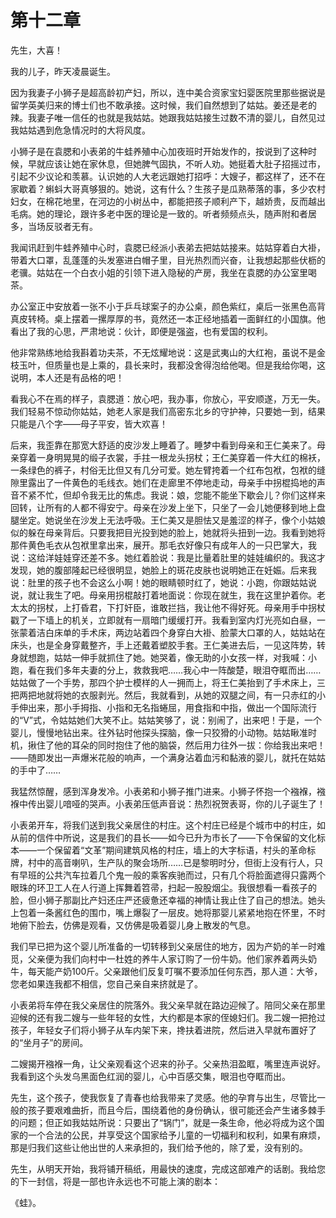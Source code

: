    

# 第十二章

先生，大喜！

我的儿子，昨天凌晨诞生。

因为我妻子小狮子是超高龄初产妇，所以，连中美合资家宝妇婴医院里那些据说是留学英美归来的博士们也不敢承接。这时候，我们自然想到了姑姑。姜还是老的辣。我妻子唯一信任的也就是我姑姑。她跟我姑姑接生过数不清的婴儿，自然见过我姑姑遇到危急情况时的大将风度。

小狮子是在袁腮和小表弟的牛蛙养殖中心加夜班时开始发作的，按说到了这种时候，早就应该让她在家休息，但她脾气固执，不听人劝。她挺着大肚子招摇过市，引起不少议论和羡慕。认识她的人大老远跟她打招呼：大嫂子，都这样了，还不在家歇着？蝌蚪大哥真够狠的。她说，这有什么？生孩子是瓜熟蒂落的事，多少农村妇女，在棉花地里，在河边的小树丛中，都能把孩子顺利产下，越娇贵，反而越出毛病。她的理论，跟许多老中医的理论是一致的。听者频频点头，随声附和者居多，当场反驳者无有。

我闻讯赶到牛蛙养殖中心时，袁腮已经派小表弟去把姑姑接来。姑姑穿着白大褂，带着大口罩，乱蓬蓬的头发塞进白帽子里，目光热烈而兴奋，让我想起那些伏枥的老骥。姑姑在一个白衣小姐的引领下进入隐秘的产房，我坐在袁腮的办公室里喝茶。

办公室正中安放着一张不小于乒乓球案子的办公桌，颜色紫红，桌后一张黑色高背真皮转椅。桌上摆着一摞厚厚的书，竟然还一本正经地插着一面鲜红的小国旗。他看出了我的心思，严肃地说：伙计，即便是强盗，也有爱国的权利。

他非常熟练地给我斟着功夫茶，不无炫耀地说：这是武夷山的大红袍，虽说不是金枝玉叶，但质量也是上乘的，县长来时，我都没舍得泡给他喝。但是我给你喝，这说明，本人还是有品格的吧！

看我心不在焉的样子，袁腮道：放心吧，我办事，你放心，平安顺遂，万无一失。我们轻易不惊动你姑姑，她老人家是我们高密东北乡的守护神，只要她一到，结果只能是八个字——母子平安，皆大欢喜！

后来，我歪靠在那宽大舒适的皮沙发上睡着了。睡梦中看到母亲和王仁美来了。母亲穿着一身明晃晃的缎子衣裳，手拄一根龙头拐杖；王仁美穿着一件大红的棉袄，一条绿色的裤子，村俗无比但又有几分可爱。她左臂挎着一个红布包袱，包袱的缝隙里露出了一件黄色的毛线衣。她们在走廊里不停地走动，母亲手中拐棍捣地的声音不紧不忙，但却令我无比的焦虑。我说：娘，您能不能坐下歇会儿？你们这样来回转，让所有的人都不得安宁。母亲在沙发上坐下，只坐了一会儿她便移到地上盘腿坐定。她说坐在沙发上无法呼吸。王仁美又是胆怯又是羞涩的样子，像个小姑娘似的躲在母亲背后。只要我把目光投到她的脸上，她就将头扭到一边。我看到她将那件黄色毛衣从包袱里拿出来，展开。那毛衣好像只有成年人的一只巴掌大，我说：这给洋娃娃穿还差不多。她红着脸说：我是比量着肚里的娃娃编织的。我这才发现，她的腹部隆起已经很明显，她脸上的斑花皮肤也说明她正在妊娠。后来我说：肚里的孩子也不会这么小啊！她的眼睛顿时红了，她说：小跑，你跟姑姑说说，就让我生了吧。母亲用拐棍敲打着地面说：你现在就生，我在这里护着你。老太太的拐杖，上打昏君，下打奸臣，谁敢拦挡，我让他不得好死。母亲用手中拐杖戳了一下墙上的机关，立即就有一扇暗门缓缓打开。我看到室内灯光亮如白昼，一张蒙着洁白床单的手术床，两边站着四个身穿白大褂、脸蒙大口罩的人，姑姑站在床头，也是全身穿戴整齐，手上还戴着塑胶手套。王仁美进去后，一见这阵势，转身就想跑，姑姑一伸手就抓住了她。她哭着，像无助的小女孩一样，对我喊：小跑，看在我们多年夫妻的分上，救救我吧……我心中一阵酸楚，眼泪夺眶而出……姑姑做了一个手势，那四个护士模样的人一拥而上，将王仁美抬到了手术床上，三把两把地就将她的衣服剥光。然后，我就看到，从她的双腿之间，有一只赤红的小手伸出来，那小手拇指、小指和无名指蜷屈，用食指和中指，做出一个国际流行的“V”式，令姑姑她们大笑不止。姑姑笑够了，说：别闹了，出来吧！于是，一个婴儿，慢慢地钻出来。往外钻时他探头探脑，像一只狡猾的小动物。姑姑瞅准时机，揪住了他的耳朵的同时抱住了他的脑袋，然后用力往外一拔：你给我出来吧！——随即发出一声爆米花般的响声，一个满身沾着血污和黏液的婴儿，就托在姑姑的手中了……

我猛然惊醒，感到浑身发冷。小表弟和小狮子推门进来。小狮子怀抱一个襁褓，襁褓中传出婴儿喑哑的哭声。小表弟压低声音说：热烈祝贺表哥，你的儿子诞生了！

小表弟开车，将我们送到我父亲居住的村庄。这个村庄已经是个城市中的村庄，如从前的信件中所说，这是我们的县长——如今已升为市长了——下令保留的文化标本——一个保留着“文革”期间建筑风格的村庄，墙上的大字标语，村头的革命标牌，村中的高音喇叭，生产队的聚会场所……已是黎明时分，但街上没有行人，只有早班的公共汽车拉着几个鬼一般的乘客疾驰而过，只有几个将脸面遮得只露两个眼珠的环卫工人在人行道上挥舞着笤帚，扫起一股股烟尘。我很想看一看孩子的脸，但小狮子那副比产妇还庄严还疲惫还幸福的神情让我止住了自己的想法。她头上包着一条酱红色的围巾，嘴上爆裂了一层皮。她将那婴儿紧紧地抱在怀里，不时地俯下脸去，仿佛是观看，又仿佛是吸着婴儿身上散发的气息。

我们早已把为这个婴儿所准备的一切转移到父亲居住的地方，因为产奶的羊一时难觅，父亲便为我们向村中一杜姓的养牛人家订购了一份牛奶。他们家养着两头奶牛，每天能产奶100斤。父亲跟他们反复叮嘱不要添加任何东西，那人道：大爷，您老如果连我都不相信，您自己亲自来挤就是了。

小表弟将车停在我父亲居住的院落外。我父亲早就在路边迎候了。陪同父亲在那里迎候的还有我二嫂与一些年轻的女性，大约都是本家的侄媳妇们。我二嫂一把抢过孩子，年轻女子们将小狮子从车内架下来，搀扶着进院，然后进入早就布置好了的“坐月子”的房间。

二嫂揭开襁褓一角，让父亲观看这个迟来的孙子。父亲热泪盈眶，嘴里连声说好。我看到这个头发乌黑面色红润的婴儿，心中百感交集，眼泪也夺眶而出。

先生，这个孩子，使我恢复了青春也给我带来了灵感。他的孕育与出生，尽管比一般的孩子要艰难曲折，而且今后，围绕着他的身份确认，很可能还会产生诸多棘手的问题；但正如我姑姑所说：只要出了“锅门”，就是一条生命，他必将成为这个国家的一个合法的公民，并享受这个国家给予儿童的一切福利和权利，如果有麻烦，那是归我们这些让他出世的人来承担的，我们给予他的，除了爱，没有别的。

先生，从明天开始，我将铺开稿纸，用最快的速度，完成这部难产的话剧。我给您的下一封信，将是一部也许永远也不可能上演的剧本：

《蛙》。